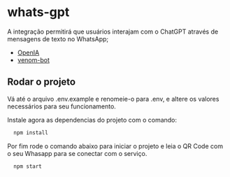 
# whats-gpt

A integração permitirá que usuários interajam com o ChatGPT através de mensagens de texto no WhatsApp;

- [OpenIA](https://beta.openai.com/)
- [venom-bot](https://github.com/orkestral/venom)

## Rodar o projeto

Vá até o arquivo .env.example e renomeie-o para .env, e altere os valores necessários para seu funcionamento.

Instale agora as dependencias do projeto com o comando:

```bash
  npm install
```

Por fim rode o comando abaixo para iniciar o projeto e leia o QR Code com o seu Whasapp para se conectar com o serviço.

```bash
  npm start
```
